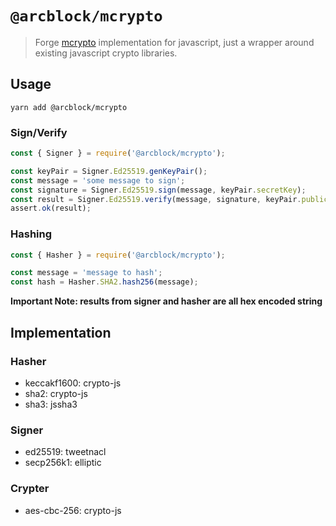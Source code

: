 # `@arcblock/mcrypto`

> Forge [mcrypto](https://github.com/ArcBlock/mcrypto) implementation for javascript, just a wrapper around existing javascript crypto libraries.

## Usage

```shell
yarn add @arcblock/mcrypto
```

### Sign/Verify

```javascript
const { Signer } = require('@arcblock/mcrypto');

const keyPair = Signer.Ed25519.genKeyPair();
const message = 'some message to sign';
const signature = Signer.Ed25519.sign(message, keyPair.secretKey);
const result = Signer.Ed25519.verify(message, signature, keyPair.publicKey);
assert.ok(result);
```

### Hashing

```javascript
const { Hasher } = require('@arcblock/mcrypto');

const message = 'message to hash';
const hash = Hasher.SHA2.hash256(message);
```

**Important Note: results from signer and hasher are all hex encoded string**

## Implementation

### Hasher

- keccakf1600: crypto-js
- sha2: crypto-js
- sha3: jssha3

### Signer

- ed25519: tweetnacl
- secp256k1: elliptic

### Crypter

- aes-cbc-256: crypto-js
